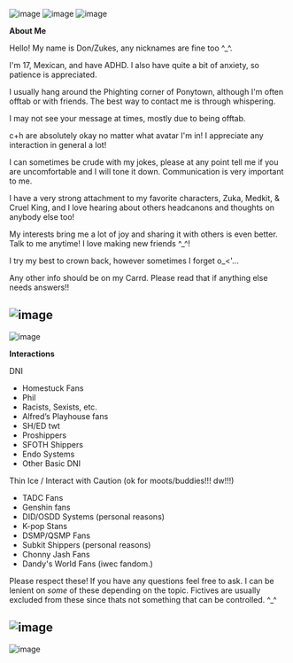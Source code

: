 ![image](https://github.com/user-attachments/assets/55648bb4-ce2e-408b-baee-2dba1f260b06)
![image](https://github.com/Donnvr/Donnvr/assets/173856323/0235849c-1294-40f4-a64d-d82d49a26075)
![image](https://github.com/user-attachments/assets/fd74c427-b91b-4d8d-99eb-78d0aeaef1e1)

**About Me**

Hello! My name is Don/Zukes, any nicknames are fine too ^_^.

I'm 17, Mexican, and have ADHD. I also have quite a bit of anxiety, so patience is appreciated.

I usually hang around the Phighting corner of Ponytown, although I'm often offtab or with friends. The best way to contact me is through whispering.

I may not see your message at times, mostly due to being offtab.

c+h are absolutely okay no matter what avatar I'm in! I appreciate any interaction in general a lot!

I can sometimes be crude with my jokes, please at any point tell me if you are uncomfortable and I will tone it down. Communication is very important to me.


I have a very strong attachment to my favorite characters, Zuka, Medkit, & Cruel King, and I love hearing about others headcanons and thoughts on anybody else too!

My interests bring me a lot of joy and sharing it with others is even better. Talk to me anytime! I love making new friends ^_^!

I try my best to crown back, however sometimes I forget o_<'...

Any other info should be on my Carrd. Please read that if anything else needs answers!!

![image](https://github.com/user-attachments/assets/b2a8c651-5640-44d3-b837-9eed8d384b5f)
-----------------------------------------------------------------------------------------------
![image](https://github.com/user-attachments/assets/8fa3e8c5-f574-45c8-a776-892bfd105217)

**Interactions**

DNI

- Homestuck Fans
- Phil
- Racists, Sexists, etc.
- Alfred’s Playhouse fans
- SH/ED twt
- Proshippers
- SFOTH Shippers
- Endo Systems
- Other Basic DNI

Thin Ice / Interact with Caution (ok for moots/buddies!!! dw!!!)
- TADC Fans
- Genshin fans
- DID/OSDD Systems (personal reasons)
- K-pop Stans
- DSMP/QSMP Fans
- Subkit Shippers (personal reasons)
- Chonny Jash Fans
- Dandy's World Fans (iwec fandom.) 

Please respect these! If you have any questions feel free to ask. I can be lenient on *some* of these depending on the topic. Fictives are usually excluded from these since thats not something that can be controlled. ^_^

![image](https://github.com/user-attachments/assets/e365686d-5bbb-4fac-93a7-e8ac2de2592a)
-----------------------------------------------------------------------------------------------
![image](https://github.com/user-attachments/assets/e02e5223-10f9-4833-a9d2-8384c86efe64)
